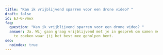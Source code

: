```yaml
---
title: "Kan ik vrijblijvend sparren voor een drone video? "
draft: false
id: EJ-G-vnwx
faq:
  question: "Kan ik vrijblijvend sparren voor een drone video? "
  answer: Ja. Wij gaan graag vrijblijvend met je in gesprek om samen met jou uit
    te zoeken waar jij het best mee geholpen bent.
seo:
  noindex: true
---
```

